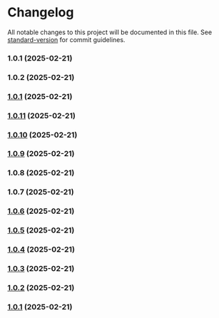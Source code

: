 # Changelog

All notable changes to this project will be documented in this file. See [standard-version](https://github.com/conventional-changelog/standard-version) for commit guidelines.

### 1.0.1 (2025-02-21)

### 1.0.2 (2025-02-21)

### [1.0.1](https://github.com/simaoptrocha/full-widget-app/compare/v1.0.11...v1.0.1) (2025-02-21)

### [1.0.11](https://github.com/simaoptrocha/full-widget-app/compare/v1.0.10...v1.0.11) (2025-02-21)

### [1.0.10](https://github.com/simaoptrocha/full-widget-app/compare/v1.0.9...v1.0.10) (2025-02-21)

### [1.0.9](https://github.com/simaoptrocha/full-widget-app/compare/v1.0.8...v1.0.9) (2025-02-21)

### 1.0.8 (2025-02-21)

### 1.0.7 (2025-02-21)

### [1.0.6](https://github.com/simaoptrocha/full-widget-app/compare/v1.0.9...v1.0.6) (2025-02-21)

### [1.0.5](https://github.com/simaoptrocha/full-widget-app/compare/v1.0.7...v1.0.5) (2025-02-21)

### [1.0.4](https://github.com/simaoptrocha/full-widget-app/compare/v1.0.7...v1.0.4) (2025-02-21)

### [1.0.3](https://github.com/simaoptrocha/full-widget-app/compare/v1.0.7...v1.0.3) (2025-02-21)

### [1.0.2](https://github.com/simaoptrocha/full-widget-app/compare/v1.0.7...v1.0.2) (2025-02-21)

### [1.0.1](https://github.com/simaoptrocha/full-widget-app/compare/v1.0.7...v1.0.1) (2025-02-21)
